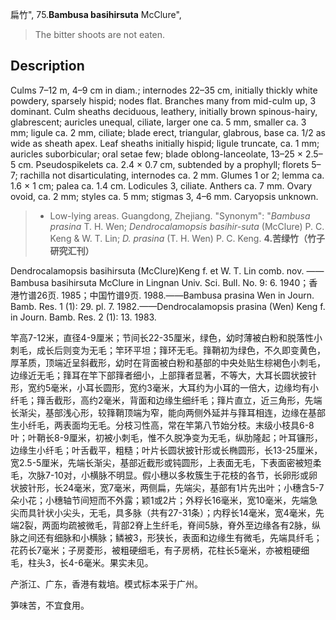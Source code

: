 扁竹",
75.**Bambusa basihirsuta** McClure",

> The bitter shoots are not eaten.

## Description
Culms 7–12 m, 4–9 cm in diam.; internodes 22–35 cm, initially thickly white powdery, sparsely hispid; nodes flat. Branches many from mid-culm up, 3 dominant. Culm sheaths deciduous, leathery, initially brown spinous-hairy, glabrescent; auricles unequal, ciliate, larger one ca. 5 mm, smaller ca. 3 mm; ligule ca. 2 mm, ciliate; blade erect, triangular, glabrous, base ca. 1/2 as wide as sheath apex. Leaf sheaths initially hispid; ligule truncate, ca. 1 mm; auricles suborbicular; oral setae few; blade oblong-lanceolate, 13–25 × 2.5–5 cm. Pseudospikelets ca. 2.4 × 0.7 cm, subtended by a prophyll; florets 5–7; rachilla not disarticulating, internodes ca. 2 mm. Glumes 1 or 2; lemma ca. 1.6 × 1 cm; palea ca. 1.4 cm. Lodicules 3, ciliate. Anthers ca. 7 mm. Ovary ovoid, ca. 2 mm; styles ca. 5 mm; stigmas 3, 4–6 mm. Caryopsis unknown.

> * Low-lying areas. Guangdong, Zhejiang.
  "Synonym": "*Bambusa prasina* T. H. Wen; *Dendrocalamopsis basihir-suta* (McClure) P. C. Keng &amp; W. T. Lin; *D. prasina* (T. H. Wen) P. C. Keng.
**4.苦绿竹（竹子研究汇刊）**

Dendrocalamopsis basihirsuta (McClure)Keng f. et W. T. Lin comb. nov. ——Bambusa basihirsuta McClure in Lingnan Univ. Sci. Bull. No. 9: 6. 1940；香港竹谱26页. 1985；中国竹谱9页. 1988.——Bambusa prasina Wen in Journ. Bamb. Res. 1 (1): 29. pl. 7. 1982.——Dendrocalamopsis prasina (Wen) Keng f. in Journ. Bamb. Res. 2 (1): 13. 1983.

竿高7-12米，直径4-9厘米；节间长22-35厘米，绿色，幼时薄被白粉和脱落性小刺毛，成长后则变为无毛；竿环平坦；箨环无毛。箨鞘初为绿色，不久即变黄色，厚革质，顶端近呈斜截形，幼时在背面被白粉和基部的中央处贴生棕褐色小刺毛，边缘近无毛；箨耳在竿下部箨者细小，上部箨者显著，不等大，大耳长圆状披针形，宽约5毫米，小耳长圆形，宽约3毫米，大耳约为小耳的一倍大，边缘均有小纤毛；箨舌截形，高约2毫米，背面和边缘生细纤毛；箨片直立，近三角形，先端长渐尖，基部浅心形，较箨鞘顶端为窄，能向两侧外延并与箨耳相连，边缘在基部生小纤毛，两表面均无毛。分枝习性高，常在竿第八节始分枝。末级小枝具6-8叶；叶鞘长8-9厘米，初被小刺毛，惟不久脱净变为无毛，纵肋隆起；叶耳镰形，边缘生小纤毛；叶舌截平，粗糙；叶片长圆状披针形或长椭圆形，长13-25厘米，宽2.5-5厘米，先端长渐尖，基部近截形或钝圆形，上表面无毛，下表面密被短柔毛，次脉7-10对，小横脉不明显。假小穗以多枚簇生于花枝的各节，长卵形或卵状披针形，长24毫米，宽7毫米，两侧扁，先端尖，基部有1片先出叶；小穗含5-7朵小花；小穗轴节间短而不外露；颖1或2片；外稃长16毫米，宽10毫米，先端急尖而具针状小尖头，无毛，具多脉（共有27-31条）；内稃长14毫米，宽4毫米，先端2裂，两面均疏被微毛，背部2脊上生纤毛，脊间5脉，脊外至边缘各有2脉，纵脉之间还有细脉和小横脉；鳞被3，形狭长，表面和边缘生有微毛，先端具纤毛；花药长7毫米；子房菱形，被粗硬细毛，有子房柄，花柱长5毫米，亦被粗硬细毛，柱头3，长4-6毫米。果实未见。

产浙江、广东，香港有栽培。模式标本采于广州。

笋味苦，不宜食用。
